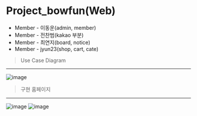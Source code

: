 # Project_bowfun(Web)

+ Member - 이동운(admin, member)
+ Member - 전찬범(kakao 부분)
+ Member - 최연지(board, notice)
+ Member - jyun23(shop, cart, cate)

> Use Case Diagram
-----------
![image](https://github.com/jyun23/bowfun/assets/101920588/1bde8b3c-3b7f-4d98-8e42-1bd55cf79dc4)

> 구현 홈페이지
-----------
![image](https://github.com/jyun23/bowfun/assets/101920588/c16e1e4e-0b4b-4941-8d78-bb1a3084c406)
![image](https://github.com/jyun23/bowfun/assets/101920588/1c79df1a-756a-4031-89a9-ebda4209846b)
